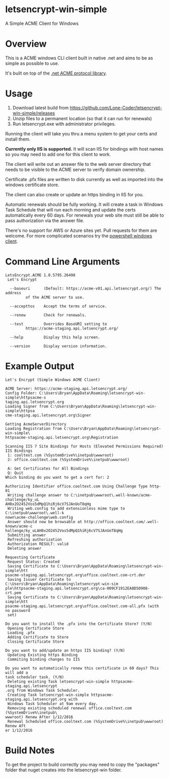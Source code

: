 # letsencrypt-win-simple
A Simple ACME Client for Windows

# Overview

This is a ACME windows CLI client built in native .net and aims to be as simple as possible to use.

It's built on top of the [.net ACME protocol library](https://github.com/ebekker/letsencrypt-win/).

# Usage

1. Download latest build from https://github.com/Lone-Coder/letsencrypt-win-simple/releases
2. Unzip files to a permanent location (so that it can run for renewals)
3. Run letsencrypt.exe with administrator privileges.

Running the client will take you thru a menu system to get your certs and install them.

**Currently only IIS is supported.** It will scan IIS for bindings with host names so you may need to add one for this client to work.

The client will write out an answer file to the web server directory that needs to be visible to the ACME server to verify domain ownership.

Certificate .pfx files are written to disk currently as well as imported into the windows certificate store.

The client can also create or update an https binding in IIS for you.

Automatic renewals should be fully working. It will create a task in Windows Task Schedule that will run each morning and update the certs automatically every 60 days. For renewals your web site must still be able to pass authorization via the answer file.

There's no support for AWS or Azure sites yet. Pull requests for them are welcome. For more complicated scenarios try the [powershell windows client](https://github.com/ebekker/letsencrypt-win/wiki/Example-Usage).

# Command Line Arguments

	LetsEncrypt.ACME 1.0.5795.26498
	 Let's Encrypt

	  --baseuri      (Default: https://acme-v01.api.letsencrypt.org/) The address
			 of the ACME server to use.

	  --accepttos    Accept the terms of service.

	  --renew        Check for renewals.

	  --test         Overrides BaseURI setting to
			 https://acme-staging.api.letsencrypt.org/

	  --help         Display this help screen.

	  --version      Display version information.

# Example Output

	Let's Encrypt (Simple Windows ACME Client)

	ACME Server: https://acme-staging.api.letsencrypt.org/
	Config Folder: C:\Users\Bryan\AppData\Roaming\letsencrypt-win-simple\httpsacme-s
	taging.api.letsencrypt.org
	Loading Signer from C:\Users\Bryan\AppData\Roaming\letsencrypt-win-simple\httpsa
	cme-staging.api.letsencrypt.org\Signer

	Getting AcmeServerDirectory
	Loading Registration from C:\Users\Bryan\AppData\Roaming\letsencrypt-win-simple\
	httpsacme-staging.api.letsencrypt.org\Registration

	Scanning IIS 7 Site Bindings for Hosts (Elevated Permissions Required)
	IIS Bindings
	 1: cooltext.com (%SystemDrive%\inetpub\wwwroot)
	 2: office.cooltext.com (%SystemDrive%\inetpub\wwwroot)

	 A: Get Certificates for All Bindings
	 Q: Quit
	Which binding do you want to get a cert for: 2

	Authorizing Identifier office.cooltext.com Using Challenge Type http-01
	 Writing challenge answer to C:\inetpub\wwwroot\.well-known/acme-challenge/ky_uL
	AH0x2O2452Vos5dMpQ1hiRj6cV7SJAnUoT8qHg
	 Writing web.config to add extensionless mime type to C:\inetpub\wwwroot\.well-k
	nown\acme-challenge\web.config
	 Answer should now be browsable at http://office.cooltext.com/.well-known/acme-c
	hallenge/ky_uLAH0x2O2452Vos5dMpQ1hiRj6cV7SJAnUoT8qHg
	 Submitting answer
	 Refreshing authorization
	 Authorization RESULT: valid
	 Deleting answer

	Requesting Certificate
	 Request Status: Created
	 Saving Certificate to C:\Users\Bryan\AppData\Roaming\letsencrypt-win-simple\htt
	psacme-staging.api.letsencrypt.org\office.cooltext.com-crt.der
	 Saving Issuer Certificate to C:\Users\Bryan\AppData\Roaming\letsencrypt-win-sim
	ple\httpsacme-staging.api.letsencrypt.org\ca-009CF1912EA8D50908-crt.pem
	 Saving Certificate to C:\Users\Bryan\AppData\Roaming\letsencrypt-win-simple\htt
	psacme-staging.api.letsencrypt.org\office.cooltext.com-all.pfx (with no password
	 set)

	Do you want to install the .pfx into the Certificate Store? (Y/N)
	 Opening Certificate Store
	 Loading .pfx
	 Adding Certificate to Store
	 Closing Certificate Store

	Do you want to add/update an https IIS binding? (Y/N)
	 Updating Existing https Binding
	 Commiting binding changes to IIS

	Do you want to automatically renew this certificate in 60 days? This will add a
	task scheduler task. (Y/N)
	 Deleting existing Task letsencrypt-win-simple httpsacme-staging.api.letsencrypt
	.org from Windows Task Scheduler.
	 Creating Task letsencrypt-win-simple httpsacme-staging.api.letsencrypt.org with
	 Windows Task Scheduler at 9am every day.
	 Removing existing scheduled renewal office.cooltext.com (%SystemDrive%\inetpub\
	wwwroot) Renew After 1/12/2016
	 Renewal Scheduled office.cooltext.com (%SystemDrive%\inetpub\wwwroot) Renew Aft
	er 1/12/2016

# Build Notes

To get the project to build correctly you may need to copy the "packages" folder that nuget creates into the letsencrypt-win folder.
